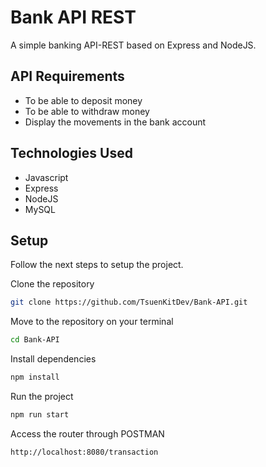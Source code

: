 # Bank API REST

A simple banking API-REST based on Express and NodeJS.

## API Requirements
<ul>
<li>To be able to deposit money</li>
<li>To be able to withdraw money</li>
<li>Display the movements in the bank account</li>
</ul>

## Technologies Used
<ul>
<li>Javascript</li>
<li>Express</li>
<li>NodeJS</li>
<li>MySQL</li>
</ul>

## Setup
Follow the next steps to setup the project.

Clone the repository
```bash
git clone https://github.com/TsuenKitDev/Bank-API.git
```

Move to the repository on your terminal
```bash
cd Bank-API
```

Install dependencies
```bash
npm install
```

Run the project
```bash
npm run start
```

Access the router through POSTMAN
```bash
http://localhost:8080/transaction
```